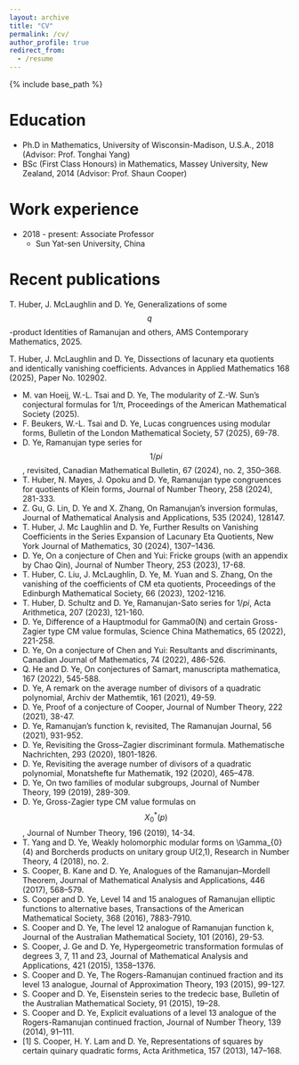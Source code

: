 ```yaml
---
layout: archive
title: "CV"
permalink: /cv/
author_profile: true
redirect_from:
  - /resume
---
```


{% include base_path %}

Education
======
* Ph.D in Mathematics, University of Wisconsin-Madison, U.S.A., 2018 (Advisor: Prof. Tonghai Yang)
* BSc (First Class Honours) in Mathematics, Massey University, New Zealand, 2014 (Advisor: Prof. Shaun Cooper)

Work experience
======
* 2018 - present: Associate Professor
  * Sun Yat-sen University, China

Recent publications
======
T. Huber, J. McLaughlin and D. Ye, Generalizations of some $$q$$-product Identities of Ramanujan and others, AMS Contemporary Mathematics, 2025.

T. Huber, J. McLaughlin and D. Ye, Dissections of lacunary eta quotients and identically vanishing coefficients. Advances in Applied Mathematics 168 (2025), Paper No. 102902.
* M. van Hoeij, W.-L. Tsai and D. Ye, The modularity of Z.-W. Sun’s conjectural formulas for 1/π, Proceedings of the American Mathematical Society (2025).
* F. Beukers, W.-L. Tsai and D. Ye, Lucas congruences using modular forms, Bulletin of the London Mathematical Society, 57 (2025), 69-78.
* D. Ye, Ramanujan type series for $$1/pi$$, revisited, Canadian Mathematical Bulletin, 67 (2024), no. 2, 350–368.
* T. Huber, N. Mayes, J. Opoku and D. Ye, Ramanujan type congruences for quotients of Klein forms, Journal of Number Theory, 258 (2024), 281-333.
* Z. Gu, G. Lin, D. Ye and X. Zhang, On Ramanujan’s inversion formulas, Journal of Mathematical Analysis and Applications, 535 (2024), 128147.
* T. Huber, J. Mc Laughlin and D. Ye, Further Results on Vanishing Coefficients in the Series Expansion of Lacunary Eta Quotients, New York Journal of Mathematics, 30 (2024), 1307–1436.
* D. Ye, On a conjecture of Chen and Yui: Fricke groups (with an appendix by Chao Qin), Journal of Number Theory, 253 (2023), 17-68.
* T. Huber, C. Liu, J. McLaughlin, D. Ye, M. Yuan and S. Zhang, On the vanishing of the coefficients of CM eta quotients, Proceedings of the Edinburgh Mathematical Society, 66 (2023), 1202-1216.
* T. Huber, D. Schultz and D. Ye, Ramanujan-Sato series for $1/pi$, Acta Arithmetica, 207 (2023), 121-160.
* D. Ye, Difference of a Hauptmodul for Gamma0(N) and certain Gross-Zagier type CM value formulas, Science China Mathematics, 65 (2022), 221-258.
* D. Ye, On a conjecture of Chen and Yui: Resultants and discriminants, Canadian Journal of Mathematics, 74 (2022), 486-526.
* Q. He and D. Ye, On conjectures of Samart, manuscripta mathematica, 167 (2022), 545-588.
* D. Ye, A remark on the average number of divisors of a quadratic polynomial, Archiv der Mathemtik, 161 (2021), 49-59.
* D. Ye, Proof of a conjecture of Cooper, Journal of Number Theory, 222 (2021), 38-47.
* D. Ye, Ramanujan’s function k, revisited, The Ramanujan Journal, 56 (2021), 931-952.
* D. Ye, Revisiting the Gross–Zagier discriminant formula. Mathematische Nachrichten, 293 (2020), 1801-1826.
* D. Ye, Revisiting the average number of divisors of a quadratic polynomial, Monatshefte fur Mathematik, 192 (2020), 465–478.
* D. Ye, On two families of modular subgroups, Journal of Number Theory, 199 (2019), 289-309.
* D. Ye, Gross-Zagier type CM value formulas on $$X_{0}^{*}(p)$$, Journal of Number Theory, 196 (2019), 14-34.
* T. Yang and D. Ye, Weakly holomorphic modular forms on \Gamma_{0}(4) and Borcherds products on unitary group U(2,1), Research in Number Theory, 4 (2018), no. 2.
* S. Cooper, B. Kane and D. Ye, Analogues of the Ramanujan–Mordell Theorem, Journal of Mathematical Analysis and Applications, 446 (2017), 568–579.
* S. Cooper and D. Ye, Level 14 and 15 analogues of Ramanujan elliptic functions to alternative bases, Transactions of the American Mathematical Society, 368 (2016), 7883-7910.
* S. Cooper and D. Ye, The level 12 analogue of Ramanujan function k, Journal of the Australian Mathematical Society, 101 (2016), 29-53.
* S. Cooper, J. Ge and D. Ye, Hypergeometric transformation formulas of degrees 3, 7, 11 and 23, Journal of Mathematical Analysis and Applications, 421 (2015), 1358–1376.
* S. Cooper and D. Ye, The Rogers-Ramanujan continued fraction and its level 13 analogue, Journal of Approximation Theory, 193 (2015), 99-127.
* S. Cooper and D. Ye, Eisenstein series to the tredecic base, Bulletin of the Australian Mathematical Society, 91 (2015), 19–28.
* S. Cooper and D. Ye, Explicit evaluations of a level 13 analogue of the Rogers-Ramanujan continued fraction, Journal of Number Theory, 139 (2014), 91–111.
* [1] S. Cooper, H. Y. Lam and D. Ye, Representations of squares by certain quinary quadratic forms, Acta Arithmetica, 157 (2013), 147–168.



